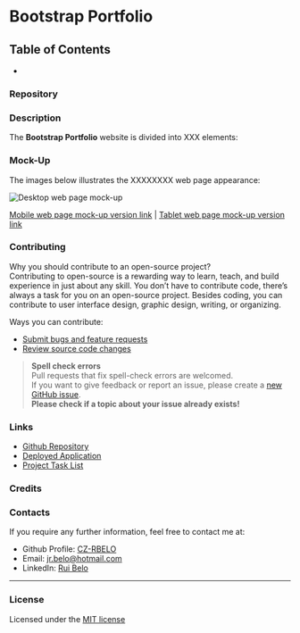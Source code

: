 # Bootstrap Portfolio

## Table of Contents

* 

### Repository


### Description

The **Bootstrap Portfolio** website is divided into XXX elements:



### Mock-Up

The images below illustrates the XXXXXXXX web page appearance:    

![Desktop web page mock-up](images/) 
  
  
[Mobile web page mock-up version link](images/) | [Tablet web page mock-up version link](images/)

### Contributing

Why you should contribute to an open-source project?  
Contributing to open-source is a rewarding way to learn, teach, and build experience in just about any skill.
You don’t have to contribute code, there’s always a task for you on an open-source project.
Besides coding, you can contribute to user interface design, graphic design, writing, or organizing.

Ways you can contribute:

* [Submit bugs and feature requests](https://github.com/CZ-RBelo/)
* [Review source code changes](https://github.com/CZ-RBelo/)

> **Spell check errors**  
>Pull requests that fix spell-check errors are welcomed.  
>If you want to give feedback or report an issue, please create a [new GitHub issue](https://github.com/CZ-RBelo/).  
>**Please check if a topic about your issue already exists!**

### Links

* [Github Repository](https://github.com/CZ-RBelo/)
* [Deployed Application](https://cz-rbelo.github.io/)
* [Project Task List](https://github.com/CZ-RBelo/)

### Credits



### Contacts

If you require any further information, feel free to contact me at:
 
* Github Profile: [CZ-RBELO](https://github.com/CZ-RBelo/)  
* Email: [jr.belo@hotmail.com](mailto:jr.belo@hotmail.com)
* LinkedIn: [Rui Belo](https://linkedin.com/in/ruibelo)

---
### License
Licensed under the [MIT license](/LICENSE)

